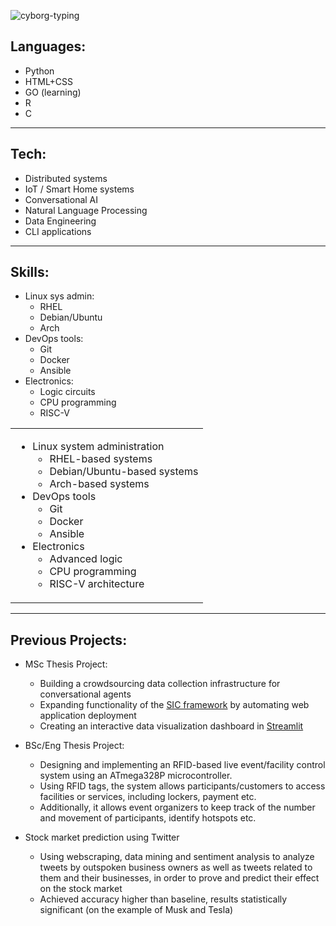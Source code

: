 
![cyborg-typing](https://github.com/d-muis/d-muis/assets/71331759/8bb09c1f-2bb4-49ce-b721-9f26f93af82f)


## Languages:

- Python
- HTML+CSS
- GO (learning)
- R
- C

---

## Tech:

- Distributed systems
- IoT / Smart Home systems
- Conversational AI
- Natural Language Processing
- Data Engineering
- CLI applications

---

## Skills:

- Linux sys admin:
  - RHEL
  - Debian/Ubuntu
  - Arch
- DevOps tools:
  - Git
  - Docker
  - Ansible
- Electronics:
  - Logic circuits
  - CPU programming
  - RISC-V

<table>
  <tr>
    <td>
      <ul>
       <li>Linux system administration
         <ul>
           <li>RHEL-based systems</li>
           <li>Debian/Ubuntu-based systems</li>
           <li>Arch-based systems</li>
         </ul>
       </li>
       <li>DevOps tools
         <ul>
           <li>Git</li>
           <li>Docker</li>
           <li>Ansible</li>
         </ul>
       </li>
       <li>Electronics
         <ul>
           <li>Advanced logic</li>
           <li>CPU programming</li>
           <li>RISC-V architecture</li>
         </ul>
       </li>
    </td>
 </tr>
</table>

---

## Previous Projects:

- MSc Thesis Project:
  - Building a crowdsourcing data collection infrastructure for conversational agents
  - Expanding functionality of the [SIC framework](https://socialrobotics.atlassian.net/wiki/spaces/CBSR/overview) by automating web application deployment
  - Creating an interactive data visualization dashboard in [Streamlit](https://streamlit.io/)
 
- BSc/Eng Thesis Project:
  - Designing and implementing an RFID-based live event/facility control system using an ATmega328P microcontroller. 
  - Using RFID tags, the system allows participants/customers to access facilities or services, including lockers, payment etc.
  - Additionally, it allows event organizers to keep track of the number and movement of participants, identify hotspots etc.
 
- Stock market prediction using Twitter
  - Using webscraping, data mining and sentiment analysis to analyze tweets by outspoken business owners 
    as well as tweets related to them and their businesses, in order to prove and predict their effect on the stock market
  - Achieved accuracy higher than baseline, results statistically significant (on the example of Musk and Tesla)


<!--
<table width:100% border="0" cellspacing="0" cellpadding="0">
 <tr>
    <th width="325px"><b style="font-size:50px">Programming Languages</b></td>
    <th width="325px"><b style="font-size:50px">Fields of Interest</b></td>
    <th width="325px"><b style="font-size:40px">Skills</b></td>
 </tr>
 <tr>
    <td>
     <ul>
       <li>Python</li>
       <li>GO</li>
       <li>Rust</li>
       <li>C</li>
     </ul>
    </td>
    <td>
     <ul>
       <li>Distributed systems</li>
       <li>IoT / Smart Home systems</li>
       <li>Conversational AI</li>
       <li>Natural Language Processing</li>
       <li>Data Engineering</li>
       <li>CLI applications</li>
     </ul>
    </td>
    <td>
      <ul>
       <li>Linux system administration
         <ul>
           <li>RHEL-based systems</li>
           <li>Debian/Ubuntu-based systems</li>
           <li>Arch-based systems</li>
         </ul>
       </li>
       <li>DevOps tools
         <ul>
           <li>Git</li>
           <li>Docker</li>
           <li>Ansible</li>
         </ul>
       </li>
       <li>Electronics
         <ul>
           <li>Advanced logic</li>
           <li>CPU programming</li>
           <li>RISC-V architecture</li>
         </ul>
       </li>
    </td>
 </tr>
</table>
-->

